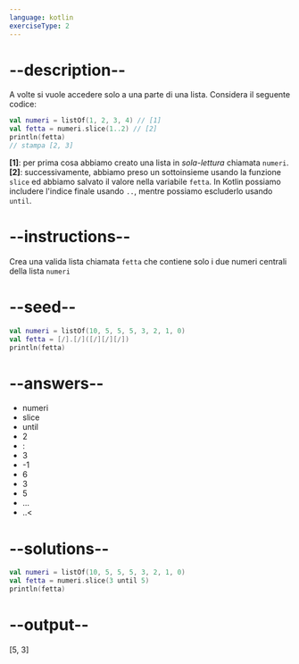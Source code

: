 ```yaml
---
language: kotlin
exerciseType: 2
---
```


# --description--

A volte si vuole accedere solo a una parte di una lista.
Considera il seguente codice:
```kotlin
val numeri = listOf(1, 2, 3, 4) // [1]
val fetta = numeri.slice(1..2) // [2]
println(fetta)
// stampa [2, 3]
```

__[1]__: per prima cosa abbiamo creato una lista in _sola-lettura_ chiamata `numeri`.
__[2]__: successivamente, abbiamo preso un sottoinsieme usando la funzione `slice` ed abbiamo salvato il valore nella variabile `fetta`.
In Kotlin possiamo includere l'indice finale usando `..`, mentre possiamo escluderlo usando `until`.

# --instructions--

Crea una valida lista chiamata `fetta` che contiene solo i due numeri centrali della lista `numeri`

# --seed--

```kotlin
val numeri = listOf(10, 5, 5, 5, 3, 2, 1, 0)
val fetta = [/].[/]([/][/][/])
println(fetta)
```

# --answers--

- numeri
- slice
-  until 
- 2
- :
- 3
- -1
- 6
- 3
- 5
- ...
- ..<

# --solutions--

```kotlin
val numeri = listOf(10, 5, 5, 5, 3, 2, 1, 0)
val fetta = numeri.slice(3 until 5)
println(fetta)
```

# --output--

[5, 3]
